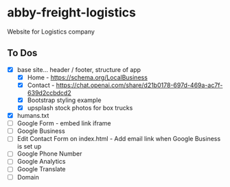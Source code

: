 # abby-freight-logistics

Website for Logistics company

## To Dos

- [x] base site... header / footer, structure of app
  - [x] Home - https://schema.org/LocalBusiness
  - [x] Contact - https://chat.openai.com/share/d21b0178-697d-469a-ac7f-639d2ccbdcd2
  - [x] Bootstrap styling example
  - [x] upsplash stock photos for box trucks
- [x] humans.txt
- [ ] Google Form - embed link iframe
- [ ] Google Business
- [ ] Edit Contact Form on index.html - Add email link when Google Business is set up 
- [ ] Google Phone Number
- [ ] Google Analytics
- [ ] Google Translate
- [ ] Domain